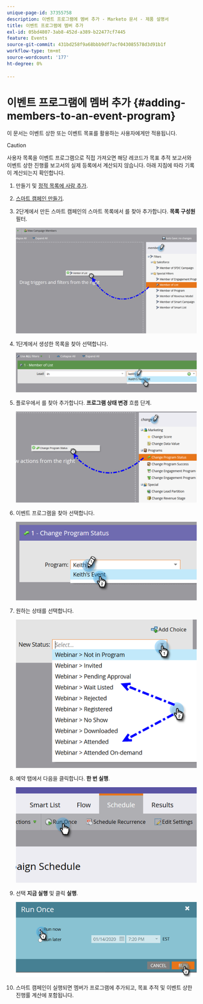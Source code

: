 ```yaml
---
unique-page-id: 37355758
description: 이벤트 프로그램에 멤버 추가 - Marketo 문서 - 제품 설명서
title: 이벤트 프로그램에 멤버 추가
exl-id: 05bd4807-3ab8-452d-a389-b22477cf7445
feature: Events
source-git-commit: 431bd258f9a68bbb9df7acf043085578d3d91b1f
workflow-type: tm+mt
source-wordcount: '177'
ht-degree: 0%

---
```


# 이벤트 프로그램에 멤버 추가 {#adding-members-to-an-event-program}

이 문서는 이벤트 상한 또는 이벤트 목표를 활용하는 사용자에게만 적용됩니다.

>[!CAUTION]
>
>사용자 목록을 이벤트 프로그램으로 직접 가져오면 해당 레코드가 목표 추적 보고서와 이벤트 상한 진행률 보고서의 실제 등록에서 계산되지 않습니다. 아래 지침에 따라 기록이 계산되는지 확인합니다.

1. 만들기 및 [정적 목록에 사람 추가](/help/marketo/product-docs/core-marketo-concepts/smart-lists-and-static-lists/static-lists/create-a-static-list.md).

1. [스마트 캠페인 만들기](/help/marketo/product-docs/core-marketo-concepts/smart-campaigns/creating-a-smart-campaign/create-a-new-smart-campaign.md).

1. 2단계에서 만든 스마트 캠페인의 스마트 목록에서 를 찾아 추가합니다. **목록 구성원** 필터.

   ![](assets/three.png)

1. 1단계에서 생성한 목록을 찾아 선택합니다.

   ![](assets/four.png)

1. 플로우에서 를 찾아 추가합니다. **프로그램 상태 변경** 흐름 단계.

   ![](assets/five.png)

1. 이벤트 프로그램을 찾아 선택합니다.

   ![](assets/six.png)

1. 원하는 상태를 선택합니다.

   ![](assets/seven.png)

1. 예약 탭에서 다음을 클릭합니다. **한 번 실행**.

   ![](assets/eight.png)

1. 선택 **지금 실행** 및 클릭 **실행**.

   ![](assets/nine.png)

1. 스마트 캠페인이 실행되면 멤버가 프로그램에 추가되고, 목표 추적 및 이벤트 상한 진행률 계산에 포함됩니다.
